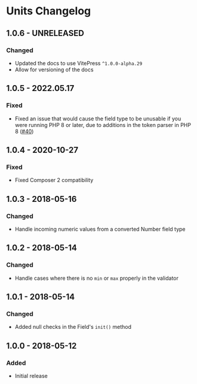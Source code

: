 # Units Changelog

## 1.0.6 - UNRELEASED
### Changed
* Updated the docs to use VitePress `^1.0.0-alpha.29`
* Allow for versioning of the docs

## 1.0.5 - 2022.05.17
### Fixed
* Fixed an issue that would cause the field type to be unusable if you were running PHP 8 or later, due to additions in the token parser in PHP 8 ([#40](https://github.com/nystudio107/craft-units/issues/40))

## 1.0.4 - 2020-10-27
### Fixed
- Fixed Composer 2 compatibility

## 1.0.3 - 2018-05-16
### Changed
- Handle incoming numeric values from a converted Number field type

## 1.0.2 - 2018-05-14
### Changed
- Handle cases where there is no `min` or `max` properly in the validator

## 1.0.1 - 2018-05-14
### Changed
- Added null checks in the Field's `init()` method

## 1.0.0 - 2018-05-12
### Added
- Initial release
